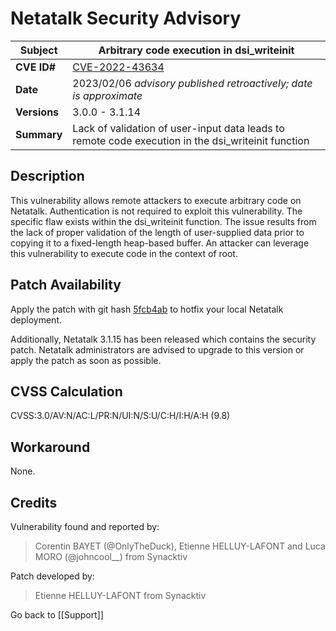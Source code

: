 # Netatalk Security Advisory

| **Subject**  | Arbitrary code execution in dsi_writeinit |
| ------------ | -------------------------------------- |
| **CVE ID#**  | [CVE-2022-43634](https://www.cve.org/CVERecord?id=CVE-2022-43634) |
| **Date**     | 2023/02/06 *advisory published retroactively; date is approximate* |
| **Versions** | 3.0.0 - 3.1.14 |
| **Summary**  | Lack of validation of user-input data leads to remote code execution in the dsi_writeinit function |

## Description

This vulnerability allows remote attackers to execute arbitrary code on
Netatalk. Authentication is not required to exploit this vulnerability.
The specific flaw exists within the dsi_writeinit function. The issue
results from the lack of proper validation of the length of
user-supplied data prior to copying it to a fixed-length heap-based
buffer. An attacker can leverage this vulnerability to execute code in
the context of root.

## Patch Availability

Apply the patch with git hash
[5fcb4ab](https://github.com/Netatalk/netatalk/commit/5fcb4ab02aced14484310165b3d754bb2f0820ca.diff)
to hotfix your local Netatalk deployment.

Additionally, Netatalk 3.1.15 has been released which contains the
security patch. Netatalk administrators are advised to upgrade to this
version or apply the patch as soon as possible.

## CVSS Calculation

CVSS:3.0/AV:N/AC:L/PR:N/UI:N/S:U/C:H/I:H/A:H (9.8)

## Workaround

None.

## Credits

Vulnerability found and reported by:

> Corentin BAYET (@OnlyTheDuck), Etienne HELLUY-LAFONT and Luca MORO
(@johncool\_\_) from Synacktiv

Patch developed by:

> Etienne HELLUY-LAFONT from Synacktiv

Go back to [[Support]]
